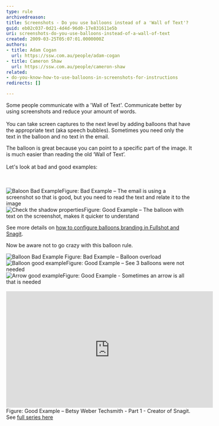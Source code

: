 ```yaml
---
type: rule
archivedreason: 
title: Screenshots - Do you use balloons instead of a 'Wall of Text'?
guid: eb02c037-0d21-4d4d-96d0-17e831611e5b
uri: screenshots-do-you-use-balloons-instead-of-a-wall-of-text
created: 2009-03-25T05:07:01.0000000Z
authors:
- title: Adam Cogan
  url: https://ssw.com.au/people/adam-cogan
- title: Cameron Shaw
  url: https://ssw.com.au/people/cameron-shaw
related:
- do-you-know-how-to-use-balloons-in-screenshots-for-instructions
redirects: []

---
```



<p>​Some people communicate with a&#160;'Wall of Text'. Communicate better by using screenshots and reduce your amount of words. <br><br>You can take screen captures to the next level by adding balloons that have the appropriate text (aka speech bubbles).&#160;Sometimes you need only the text in the balloon and no text in the email.</p>
<p>The balloon is great because you can point to a specific part of the image. It is much easier than reading the old ‘Wall of Text’.<br><br>Let's look at bad and good examples&#58;</p>
<br><excerpt class='endintro'></excerpt><br>
​<img src="/PublishingImages/BalloonBadExample.jpg" alt="Baloon Bad Example" class="ms-rteCustom-ImageArea" /><span class="ms-rteCustom-FigureBad">Figure&#58; Bad Example – The email is using a screenshot so that is good, but you need to read the text and relate it to the image</span><br><img src="/PublishingImages/BalloonGoodExample.jpg" alt="Check the shadow properties" class="ms-rteCustom-ImageArea" /><span class="ms-rteCustom-FigureGood">Figure&#58; Good Example – The balloon with text on the screenshot, makes it quicker to understand</span>
<p>See more details on 
   <a href="/Pages/HowToConfigureBalloonBranding.aspx">how to configure balloons branding in Fullshot and Snagit</a>.<br><span class="ms-rteCustom-FigureNormal"></span><span class="ms-rteCustom-FigureNormal"></span></p><p>Now be aware not to&#160;go crazy with this balloon rule.</p> 
<img src="/PublishingImages/balloon-overload.jpg" alt="Balloon Bad Example" class="ms-rteCustom-ImageArea" /> 
<span class="ms-rteCustom-FigureBad">Figure&#58; Bad Example – Balloon overload</span><br><img src="/PublishingImages/balloon-not-needed.JPG" alt="Balloon good example" class="ms-rteCustom-ImageArea" /><span class="ms-rteCustom-FigureGood">Figure&#58; Good Example – See 3 balloons were not needed </span> 
<br><img src="/SiteAssets/screenshots-do-you-use-balloons-instead-of-a-wall-of-text/arrow_example.png" alt="Arrow good example" class="ms-rteCustom-ImageArea" /><span class="ms-rteCustom-FigureGood">​Figure&#58; Good Example - Sometimes an arrow is all that is needed</span><br>​<iframe width="560" height="315" src="https&#58;//www.youtube.com/embed/5TB61bqQKtE" frameborder="0"></iframe><span class="ms-rteCustom-FigureGood">Figure&#58; Good Example – Betsy Weber Techsmith - Part 1 - Creator of Snagit. See 
   <a href="http&#58;//tv.ssw.com/204/betsy-weber-teched-interview">full series here</a></span>​


